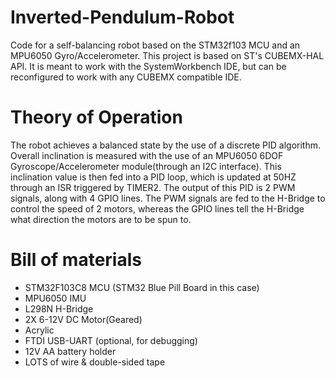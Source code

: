 # Inverted-Pendulum-Robot
Code for a self-balancing robot based on the STM32f103 MCU
and an MPU6050 Gyro/Accelerometer. This project is based on
ST's CUBEMX-HAL API. It is meant to work with the SystemWorkbench
IDE, but can be reconfigured to work with any CUBEMX compatible IDE.

# Theory of Operation
The robot achieves a balanced state by the use of a discrete PID
algorithm. Overall inclination is measured with the use of an
MPU6050 6DOF Gyroscope/Accelerometer module(through an I2C interface).
This inclination value is then fed into a PID loop, which is updated at
50HZ through an ISR triggered by TIMER2. The output of this PID is 2 PWM
signals, along with 4 GPIO lines. The PWM signals are fed to the H-Bridge
to control the speed of 2 motors, whereas the GPIO lines tell the H-Bridge
what direction the motors are to be spun to.

# Bill of materials
* STM32F103C8 MCU (STM32 Blue Pill Board in this case)
* MPU6050 IMU
* L298N H-Bridge
* 2X 6-12V DC Motor(Geared)
* Acrylic
* FTDI USB-UART (optional, for debugging)
* 12V AA battery holder
* LOTS of wire & double-sided tape
